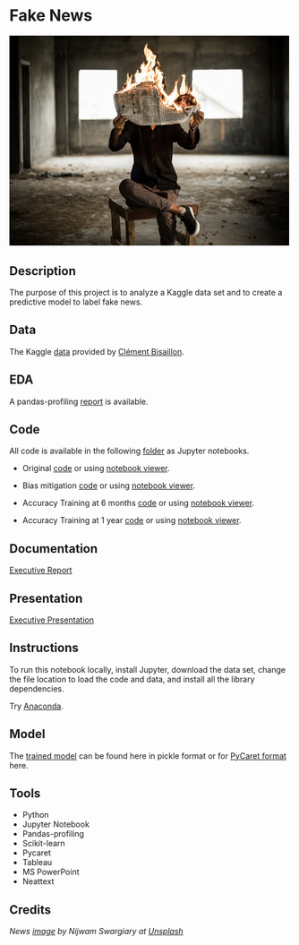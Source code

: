 # Fake News

<img src="images/fakenews.jpg" width ="500">

## Description

The purpose of this project is to analyze a Kaggle data set and to create a predictive model to label fake news.

## Data

The Kaggle [data](https://www.kaggle.com/clmentbisaillon/fake-and-real-news-dataset) provided by [Clément Bisaillon](https://www.kaggle.com/clmentbisaillon).

## EDA 

A pandas-profiling [report](https://sdloyd.github.io/FakeNews/pandasprofile/fakenews-pandas-profile-report.html) is available.


## Code

All code is available in the following [folder](https://github.com/SDLoyd/FakeNews/blob/master/code/) as Jupyter notebooks.

* Original [code](https://github.com/SDLoyd/FakeNews/blob/master/code/fakenews.ipynb) or using [notebook viewer](https://nbviewer.jupyter.org/github/SDLoyd/FakeNews/blob/main/code/fakenews.ipynb).

* Bias mitigation [code](https://github.com/SDLoyd/FakeNews/blob/master/code/fakenews_woreuters.ipynb) or using [notebook viewer](https://nbviewer.jupyter.org/github/SDLoyd/FakeNews/blob/main/code/fakenewsworeuters.ipynb).

* Accuracy Training at 6 months [code](https://github.com/SDLoyd/FakeNews/blob/master/code/fakenews_woreuters6mos.ipynb) or using [notebook viewer](https://nbviewer.jupyter.org/github/SDLoyd/FakeNews/blob/main/code/fakenews_woreuters6mos.ipynb).

* Accuracy Training at 1 year [code](https://github.com/SDLoyd/FakeNews/blob/master/code/fakenews_woreuters1yr.ipynb) or using [notebook viewer](https://nbviewer.jupyter.org/github/SDLoyd/FakeNews/blob/main/code/fakenews_woreuters1yr.ipynb).

## Documentation

[Executive Report](docs/fakenews_report.pdf)

## Presentation

[Executive Presentation](https://youtu.be/LtM1ZlPX3Wk)

## Instructions

To run this notebook locally, install Jupyter, download the data set, change the file location to load the code and data, and install all the library dependencies.

Try [Anaconda](https://www.anaconda.com/).

## Model

The [trained model](https://github.com/SDLoyd/FakeNews/blob/master/pickle) can be found here in pickle format or for [PyCaret format](https://github.com/SDLoyd/FakeNews/blob/master/model) here.

## Tools

* Python
* Jupyter Notebook
* Pandas-profiling
* Scikit-learn
* Pycaret
* Tableau
* MS PowerPoint
* Neattext

## Credits

_News [image](https://unsplash.com/photos/FPNnKfjcbNU) by Nijwam Swargiary at [Unsplash](https://unsplash.com/)_


